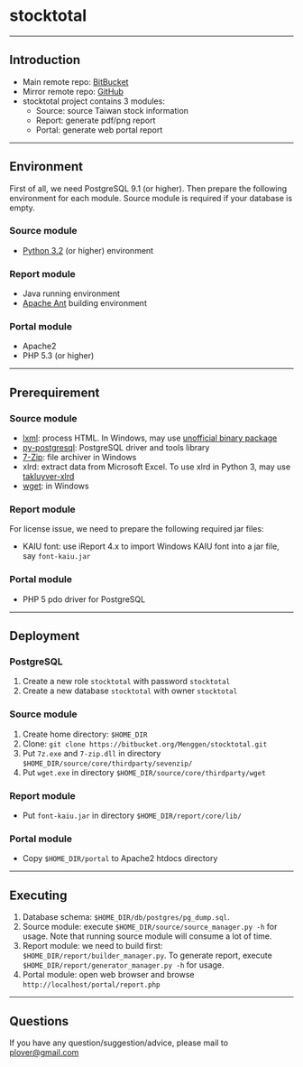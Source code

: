stocktotal
==========

--------------------------------------------------------------------------------

Introduction
------------
* Main remote repo: [BitBucket](https://bitbucket.org/Menggen/stocktotal/)
* Mirror remote repo: [GitHub](https://github.com/Meng-Gen/stocktotal/)
* stocktotal project contains 3 modules:
    * Source: source Taiwan stock information
    * Report: generate pdf/png report
    * Portal: generate web portal report

--------------------------------------------------------------------------------

Environment
-----------

First of all, we need PostgreSQL 9.1 (or higher).  Then prepare the following environment for each module.
Source module is required if your database is empty.  

### Source module

* [Python 3.2](http://www.python.org/) (or higher) environment

### Report module

* Java running environment
* [Apache Ant](http://ant.apache.org/) building environment

### Portal module

* Apache2 
* PHP 5.3 (or higher)

--------------------------------------------------------------------------------

Prerequirement
--------------

### Source module

* [lxml](http://lxml.de/): process HTML.  In Windows, may use [unofficial binary package](http://www.lfd.uci.edu/~gohlke/pythonlibs/)
* [py-postgresql](http://pypi.python.org/pypi/py-postgresql): PostgreSQL driver and tools library
* [7-Zip](http://www.7-zip.org/): file archiver in Windows
* xlrd: extract data from Microsoft Excel.  To use xlrd in Python 3, may use [takluyver-xlrd](https://github.com/takluyver/xlrd/zipball/py3)
* [wget](http://users.ugent.be/~bpuype/wget/): in Windows

### Report module

For license issue, we need to prepare the following required jar files:

* KAIU font: use iReport 4.x to import Windows KAIU font into a jar file, say `font-kaiu.jar`

### Portal module

* PHP 5 pdo driver for PostgreSQL

--------------------------------------------------------------------------------

Deployment
----------

### PostgreSQL

1.   Create a new role `stocktotal` with password `stocktotal`
2.   Create a new database `stocktotal` with owner `stocktotal`

### Source module

1.   Create home directory: `$HOME_DIR`
2.   Clone: `git clone https://bitbucket.org/Menggen/stocktotal.git`
3.   Put `7z.exe` and `7-zip.dll` in directory `$HOME_DIR/source/core/thirdparty/sevenzip/`
4.   Put `wget.exe` in directory `$HOME_DIR/source/core/thirdparty/wget`

### Report module

* Put `font-kaiu.jar` in directory `$HOME_DIR/report/core/lib/`

### Portal module

* Copy `$HOME_DIR/portal` to Apache2 htdocs directory

--------------------------------------------------------------------------------

Executing
---------

1.   Database schema: `$HOME_DIR/db/postgres/pg_dump.sql`. 
2.   Source module: execute `$HOME_DIR/source/source_manager.py -h` for usage.  Note that running source module will consume a lot of time.
3.   Report module: we need to build first: `$HOME_DIR/report/builder_manager.py`.  To generate report, execute `$HOME_DIR/report/generator_manager.py -h` for usage.
4.   Portal module: open web browser and browse `http://localhost/portal/report.php`

--------------------------------------------------------------------------------

Questions
---------

If you have any question/suggestion/advice, please mail to plover@gmail.com
